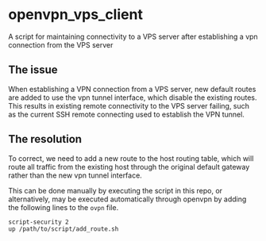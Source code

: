 # openvpn_vps_client
A script for maintaining connectivity to a VPS server after establishing a vpn connection from the VPS server


## The issue

When establishing a VPN connection from a VPS server, new default routes are added to use the vpn tunnel interface, which disable the existing routes.  This results in existing remote connectivity to the VPS server failing, such as the current SSH remote connecting used to establish the VPN tunnel.  

## The resolution

To correct, we need to add a new route to the host routing table, which will route all traffic from the existing host through the original default gateway rather than the new vpn tunnel interface.  

This can be done manually by executing the script in this repo, or alternatively, may be executed automatically through openvpn by adding the following lines to the `ovpn` file.  

```
script-security 2
up /path/to/script/add_route.sh
```
